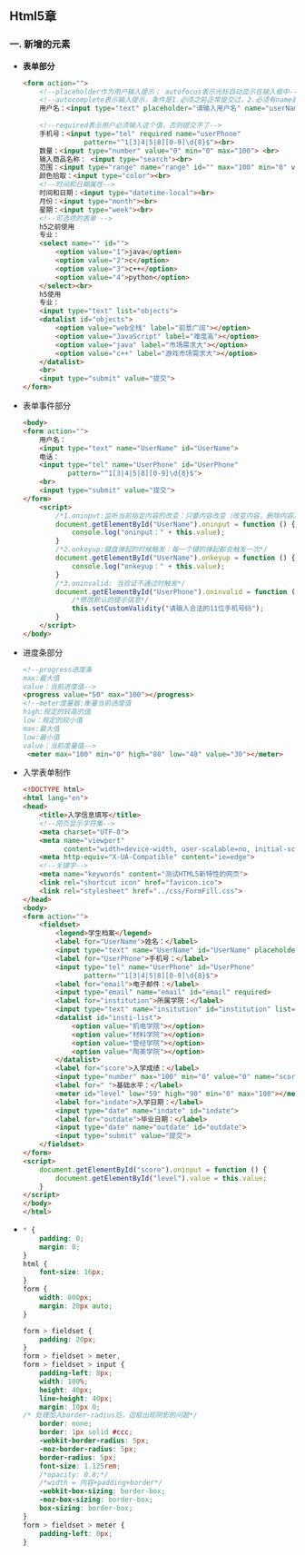 ##   Html5章   

### 一. 新增的元素   

- **表单部分**   

  ```HTML
  <form action="">
      <!--placeholder作为用户输入提示； autofocus表示光标自动显示在输入框中-->
      <!--autocomplete表示输入提示，条件是1.必须之前正常提交过，2.必须有name属性-->
      用户名：<input type="text" placeholder="请输入用户名" name="userName"                           autocomplete="on" autofocus><br>
      
      <!--required表示用户必须输入这个值，否则提交不了-->
      手机号：<input type="tel" required name="userPhone" 
                 pattern="^1[3|4|5|8][0-9]\d{8}$"><br>
      数量：<input type="number" value="0" min="0" max="100"> <br>
      输入商品名称： <input type="search"><br>
      范围：<input type="range" name="range" id="" max="100" min="0" value="0"><br>
      颜色拾取：<input type="color"><br>
      <!--时间和日期属性-->
      时间和日期：<input type="datetime-local"><br>
      月份：<input type="month"><br>
      星期：<input type="week"><br>
      <!--可选项的表单 -->
      h5之前使用
      专业：
      <select name="" id="">
          <option value="1">java</option>
          <option value="2">c</option>
          <option value="3">c++</option>
          <option value="4">python</option>
      </select><br>
      h5使用
      专业：
      <input type="text" list="objects">
      <datalist id="objects">
          <option value="web全栈" label="前景广阔"></option>
          <option value="JavaScript" label="难度高"></option>
          <option value="java" label="市场需求大"></option>
          <option value="c++" label="游戏市场需求大"></option>
      </datalist>
      <br>
      <input type="submit" value="提交">
  </form>
  ```


- 表单事件部分  

  ```HTML
  <body>
  <form action="">
      用户名：
      <input type="text" name="UserName" id="UserName">
      电话：
      <input type="tel" name="UserPhone" id="UserPhone"
             pattern="^1[3|4|5|8][0-9]\d{8}$">
      <br>
      <input type="submit" value="提交">
  </form>
      <script>
          /*1.oninput:监听当前指定内容的改变：只要内容改变（改变内容，删除内容），就会触发这个事件*/
          document.getElementById("UserName").oninput = function () {
              console.log("oninput：" + this.value);
          }
          /*2.onkeyup:键盘弹起的时候触发：每一个键的弹起都会触发一次*/
          document.getElementById("UserName").onkeyup = function () {
              console.log("onkeyup：" + this.value);
          }
          /*3.oninvalid: 当验证不通过时触发*/
          document.getElementById("UserPhone").oninvalid = function () {
              /*修改默认的提示信息*/
              this.setCustomValidity("请输入合法的11位手机号码");
          }
      </script>
  </body>
  ```

- 进度条部分

  ```HTML
  <!--progress进度条
  max:最大值
  value：当前进度值-->
  <progress value="50" max="100"></progress>
  <!--meter度量器:衡量当前进度值
  high:规定的较高的值
  low：规定的较小值
  max:最大值
  low:最小值
  value：当前度量值-->
   <meter max="100" min="0" high="80" low="40" value="30"></meter>
  ```

- 入学表单制作

  ```HTML
  <!DOCTYPE html>
  <html lang="en">
  <head>
      <title>入学信息填写</title>
      <!--网页显示字符集-->
      <meta charset="UTF-8">
      <meta name="viewport"
            content="width=device-width, user-scalable=no, initial-scale=1.0, maximum-scale=1.0, minimum-scale=1.0">
      <meta http-equiv="X-UA-Compatible" content="ie=edge">
      <!--关键字-->
      <meta name="keywords" content="测试HTML5新特性的网页">
      <link rel="shortcut icon" href="favicon.ico">
      <link rel="stylesheet" href="../css/FormFill.css">
  </head>
  <body>
  <form action="">
      <fieldset>
          <legend>学生档案</legend>
          <label for="UserName">姓名：</label>
          <input type="text" name="UserName" id="UserName" placeholder="请输入用户名">
          <label for="UserPhone">手机号：</label>
          <input type="tel" name="UserPhone" id="UserPhone" 
                 pattern="^1[3|4|5|8][0-9]\d{8}$">
          <label for="email">电子邮件：</label>
          <input type="email" name="email" id="email" required>
          <label for="institution">所属学院：</label>
          <input type="text" name="insitution" id="institution" list="insti-list"                    placeholder="请选择">
          <datalist id="insti-list">
              <option value="机电学院"></option>
              <option value="材料学院"></option>
              <option value="管经学院"></option>
              <option value="陶美学院"></option>
          </datalist>
          <label for="score">入学成绩：</label>
          <input type="number" max="100" min="0" value="0" name="score" id="score">
          <label for=" ">基础水平：</label>
          <meter id="level" low="59" high="90" min="0" max="100"></meter>
          <label for="indate">入学日期：</label>
          <input type="date" name="indate" id="indate">
          <label for="outdate">毕业日期：</label>
          <input type="date" name="outdate" id="outdate">
          <input type="submit" value="提交">
      </fieldset>
  </form>
  <script>
      document.getElementById("score").oninput = function () {
          document.getElementById("level").value = this.value;
      }
  </script>
  </body>
  </html>
  ```

- ```css
  * {
      padding: 0;
      margin: 0;
  }
  html {
      font-size: 16px;
  }
  form {
      width: 800px;
      margin: 20px auto;
  }
  
  form > fieldset {
      padding: 20px;
  }
  form > fieldset > meter,
  form > fieldset > input {
      padding-left: 8px;
      width: 100%;
      height: 40px;
      line-height: 40px;
      margin: 10px 0;
  /* 处理加入border-radius后，边框出现阴影的问题*/
      border: none;
      border: 1px solid #ccc;
      -webkit-border-radius: 5px;
      -moz-border-radius: 5px;
      border-radius: 5px;
      font-size: 1.125rem;
      /*opacity: 0.8;*/
      /*width = 内容+padding+border*/
      -webkit-box-sizing: border-box;
      -moz-box-sizing: border-box;
      box-sizing: border-box;
  }
  form > fieldset > meter {
      padding-left: 0px;
  }
  ```
